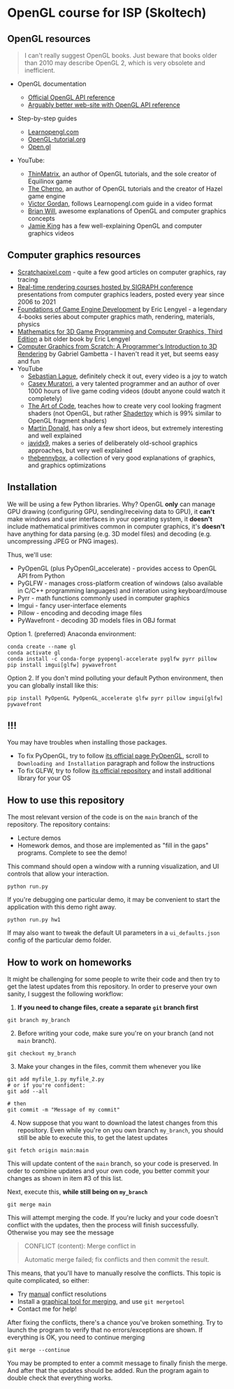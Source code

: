# OpenGL course for ISP (Skoltech)

## OpenGL resources
> I can't really suggest OpenGL books. Just beware that books older than 2010 may describe OpenGL 2, which is very obsolete and inefficient.
* OpenGL documentation
  * [Official OpenGL API
    reference](https://www.khronos.org/registry/OpenGL-Refpages/gl4/)
  * [Arguably better web-site with OpenGL API reference](https://docs.gl/)
* Step-by-step guides
  * [Learnopengl.com](https://learnopengl.com/)
  * [OpenGL-tutorial.org](http://www.opengl-tutorial.org/)
  * [Open.gl](https://open.gl/)

* YouTube:
  * [ThinMatrix](https://www.youtube.com/watch?v=VS8wlS9hF8E&list=PLRIWtICgwaX0u7Rf9zkZhLoLuZVfUksDP),
     an author of OpenGL tutorials, and the sole creator of Equilinox game
  * [The
     Cherno](https://www.youtube.com/playlist?list=PLlrATfBNZ98foTJPJ_Ev03o2oq3-GGOS2),
     an author of OpenGL tutorials and the creator of Hazel game engine
  * [Victor Gordan](https://www.youtube.com/c/VictorGordan/videos), follows Learnopengl.com guide in a video format
  * [Brian Will](https://www.youtube.com/user/briantwill/featured), awesome
      explanations of OpenGL and computer graphics concepts
  * [Jamie King](https://www.youtube.com/user/1kingja) has a few
     well-explaining OpenGL and computer graphics videos

## Computer graphics resources
* [Scratchapixel.com](https://www.scratchapixel.com/index.php?redirect) -
  quite a few good articles on computer graphics, ray tracing
* [Real-time rendering courses hosted by SIGRAPH conference](https://advances.realtimerendering.com/)
  presentations from computer graphics leaders, posted every year since 2006 to 2021
* [Foundations of Game Engine
  Development](https://foundationsofgameenginedev.com/) by Eric Lengyel - a
  legendary 4-books series about computer graphics math, rendering, materials,
  physics
* [Mathematics for 3D Game Programming and Computer Graphics, Third
  Edition](https://www.amazon.com/Mathematics-Programming-Computer-Graphics-Third/dp/1435458869)
  a bit older book by Eric Lengyel
* [Computer Graphics from Scratch: A Programmer's Introduction to 3D
  Rendering](https://www.amazon.com/Computer-Graphics-Scratch-Gabriel-Gambetta/dp/1718500769)
 by Gabriel Gambetta  - I haven't read it yet, but seems easy and fun
* YouTube
   * [Sebastian Lague](https://www.youtube.com/c/SebastianLague), definitely
     check it out, every video is
     a joy to watch
   * [Casey Muratori](https://www.youtube.com/c/MollyRocket), a very
    talented programmer and an author of over 1000 hours of live game coding
    videos (doubt anyone could watch it completely)
    * [The Art of
      Code](https://www.youtube.com/channel/UCcAlTqd9zID6aNX3TzwxJXg), teaches
      how to create very cool looking fragment shaders (not OpenGL, but rather
      [Shadertoy](https://www.shadertoy.com/) which is 99% similar to OpenGL
      fragment shaders)
    * [Martin Donald](https://www.youtube.com/c/MartinDonald), has only a few short ideos, but extremely interesting and well explained
    * [javidx9](https://www.youtube.com/c/javidx9/videos), makes a series of
      deliberately old-school graphics approaches, but very well explained
   * [thebennybox](https://www.youtube.com/user/thebennybox), a collection of
     very good explanations of graphics, and graphics optimizations

## Installation

We will be using a few Python libraries. Why? OpenGL **only** can manage
GPU drawing (configuring GPU, sending/receiving data to GPU), it **can't** 
make windows and user interfaces in your operating system, it **doesn't**
include mathematical primitives common in computer graphics,
 it's **doesn't** have anything for data parsing (e.g. 3D
model files) and decoding (e.g. uncompressing JPEG or PNG images).

Thus, we'll use:
* PyOpenGL (plus PyOpenGl_accelerate) - provides access to OpenGL API from Python
* PyGLFW - manages cross-platform creation of windows (also available in C/C++ programming languages)
  and interation using keyboard/mouse
* Pyrr - math functions commonly used in computer graphics
* Imgui - fancy user-interface elements
* Pillow - encoding and decoding image files
* PyWavefront - decoding 3D models files in OBJ format

Option 1. (preferred) Anaconda environment:

```
conda create --name gl
conda activate gl
conda install -c conda-forge pyopengl-accelerate pyglfw pyrr pillow
pip install imgui[glfw] pywavefront
```

Option 2. If you don't mind polluting your default Python environment, then you can
globally install like this:
```
pip install PyOpenGL PyOpenGL_accelerate glfw pyrr pillow imgui[glfw] pywavefront
```

## !!!

You may have troubles when installing those packages.
* To fix PyOpenGL, try to follow [its official page
PyOpenGL](http://pyopengl.sourceforge.net/), scroll to `Downloading and
Installation` paragraph and follow the instructions
* To fix GLFW, try to follow [its official
  repository](https://github.com/FlorianRhiem/pyGLFW#installation) and install
  additional library for your OS

## How to use this repository

The most relevant version of the code is on the `main` branch of the repository. The
repository contains:
* Lecture demos
* Homework demos, and those are implemented as "fill in the
  gaps" programs. Complete to see the demo!

This command should open a window with a running visualization, and UI controls that allow your interaction.
```
python run.py
```

If you're debugging one particular demo, it may be convenient to start the application with this demo right away.
```
python run.py hw1
```

If may also want to tweak the default UI parameters in a `ui_defaults.json`
config of the particular demo folder.

## How to work on homeworks

It might be challenging for some people to write their code and then try to
get the latest updates from this repository. In order to preserve your own
sanity, I suggest the following workflow:

1. **If you need to change files, create a separate `git` branch first**
```
git branch my_branch
```

2. Before writing your code, make sure you're on your branch (and not `main`
   branch).
```
git checkout my_branch
```

3. Make your changes in the files, commit them whenever you like
```
git add myfile_1.py myfile_2.py
# or if you're confident:
git add --all 

# then
git commit -m "Message of my commit"
```

4. Now suppose that you want to download the latest changes from this
   repository. Even while you're on you own branch `my_branch`, you should still
   be able to execute this, to get the latest updates
```
git fetch origin main:main
```
This will update content of the `main` branch, so your code is preserved. In order
to combine updates and your own code, you better commit your changes as shown in
item #3 of this list.

Next, execute this, **while still being on `my_branch`**
```
git merge main
```

This will attempt merging the code. If you're lucky and your code doesn't
conflict with the updates, then the process will finish successfully.
Otherwise you may see the message
> CONFLICT (content): Merge conflict in
>
> Automatic merge failed; fix conflicts and then commit the result.

This means, that you'll have to manually resolve the conflicts. This topic is
quite complicated, so either:

* Try [manual](https://docs.github.com/en/github/collaborating-with-pull-requests/addressing-merge-conflicts/resolving-a-merge-conflict-using-the-command-line) conflict resolutions
* Install a [graphical tool for merging](https://www.slant.co/topics/48/~best-visual-merge-tools-for-git), and use `git mergetool`
* Contact me for help!

After fixing the conflicts, there's a chance you've broken something. Try to
launch the program to verify that no errors/exceptions are shown. If everything
is OK, you need to continue merging
```
git merge --continue
```
You may be prompted to enter a commit message to finally finish the merge. And
after that the updates should be added. Run the program again to double
check that everything works.
